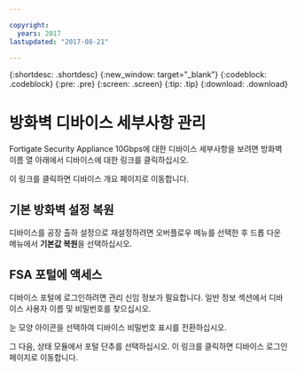 ```yaml
---

copyright:
  years: 2017
lastupdated: "2017-08-21"

---
```


{:shortdesc: .shortdesc}
{:new_window: target="_blank"}
{:codeblock: .codeblock}
{:pre: .pre}
{:screen: .screen}
{:tip: .tip}
{:download: .download}

# 방화벽 디바이스 세부사항 관리

Fortigate Security Appliance 10Gbps에 대한 디바이스 세부사항을 보려면 방화벽 이름 열 아래에서 디바이스에 대한 링크를 클릭하십시오. 

이 링크를 클릭하면 디바이스 개요 페이지로 이동합니다.

## 기본 방화벽 설정 복원

디바이스를 공장 출하 설정으로 재설정하려면 오버플로우 메뉴를 선택한 후 드롭 다운 메뉴에서 **기본값 복원**을 선택하십시오.

## FSA 포털에 액세스

디바이스 포털에 로그인하려면 관리 신임 정보가 필요합니다. 일반 정보 섹션에서 디바이스 사용자 이름 및 비밀번호를 찾으십시오. 

눈 모양 아이콘을 선택하여 디바이스 비밀번호 표시를 전환하십시오.

그 다음, 상태 모듈에서 포털 단추를 선택하십시오. 이 링크를 클릭하면 디바이스 로그인 페이지로 이동합니다.
